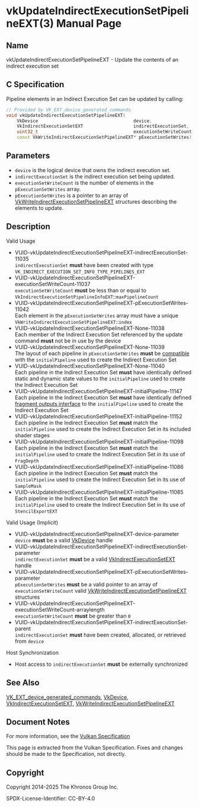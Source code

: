 # vkUpdateIndirectExecutionSetPipelineEXT(3) Manual Page

## Name

vkUpdateIndirectExecutionSetPipelineEXT - Update the contents of an indirect execution set



## [](#_c_specification)C Specification

Pipeline elements in an Indirect Execution Set can be updated by calling:

```c++
// Provided by VK_EXT_device_generated_commands
void vkUpdateIndirectExecutionSetPipelineEXT(
    VkDevice                                    device,
    VkIndirectExecutionSetEXT                   indirectExecutionSet,
    uint32_t                                    executionSetWriteCount,
    const VkWriteIndirectExecutionSetPipelineEXT* pExecutionSetWrites);
```

## [](#_parameters)Parameters

- `device` is the logical device that owns the indirect execution set.
- `indirectExecutionSet` is the indirect execution set being updated.
- `executionSetWriteCount` is the number of elements in the `pExecutionSetWrites` array.
- `pExecutionSetWrites` is a pointer to an array of [VkWriteIndirectExecutionSetPipelineEXT](https://registry.khronos.org/vulkan/specs/latest/man/html/VkWriteIndirectExecutionSetPipelineEXT.html) structures describing the elements to update.

## [](#_description)Description

Valid Usage

- [](#VUID-vkUpdateIndirectExecutionSetPipelineEXT-indirectExecutionSet-11035)VUID-vkUpdateIndirectExecutionSetPipelineEXT-indirectExecutionSet-11035  
  `indirectExecutionSet` **must** have been created with type `VK_INDIRECT_EXECUTION_SET_INFO_TYPE_PIPELINES_EXT`
- [](#VUID-vkUpdateIndirectExecutionSetPipelineEXT-executionSetWriteCount-11037)VUID-vkUpdateIndirectExecutionSetPipelineEXT-executionSetWriteCount-11037  
  `executionSetWriteCount` **must** be less than or equal to `VkIndirectExecutionSetPipelineInfoEXT`::`maxPipelineCount`
- [](#VUID-vkUpdateIndirectExecutionSetPipelineEXT-pExecutionSetWrites-11042)VUID-vkUpdateIndirectExecutionSetPipelineEXT-pExecutionSetWrites-11042  
  Each element in the `pExecutionSetWrites` array must have a unique `VkWriteIndirectExecutionSetPipelineEXT`::`index`
- [](#VUID-vkUpdateIndirectExecutionSetPipelineEXT-None-11038)VUID-vkUpdateIndirectExecutionSetPipelineEXT-None-11038  
  Each member of the Indirect Execution Set referenced by the update command **must** not be in use by the device
- [](#VUID-vkUpdateIndirectExecutionSetPipelineEXT-None-11039)VUID-vkUpdateIndirectExecutionSetPipelineEXT-None-11039  
  The layout of each pipeline in `pExecutionSetWrites` **must** be [compatible](https://registry.khronos.org/vulkan/specs/latest/html/vkspec.html#descriptorsets-compatibility) with the `initialPipeline` used to create the Indirect Execution Set
- [](#VUID-vkUpdateIndirectExecutionSetPipelineEXT-None-11040)VUID-vkUpdateIndirectExecutionSetPipelineEXT-None-11040  
  Each pipeline in the Indirect Execution Set **must** have identically defined static and dynamic state values to the `initialPipeline` used to create the Indirect Execution Set
- [](#VUID-vkUpdateIndirectExecutionSetPipelineEXT-initialPipeline-11147)VUID-vkUpdateIndirectExecutionSetPipelineEXT-initialPipeline-11147  
  Each pipeline in the Indirect Execution Set **must** have identically defined [fragment outputs interface](https://registry.khronos.org/vulkan/specs/latest/html/vkspec.html#interfaces-fragmentoutput) to the `initialPipeline` used to create the Indirect Execution Set
- [](#VUID-vkUpdateIndirectExecutionSetPipelineEXT-initialPipeline-11152)VUID-vkUpdateIndirectExecutionSetPipelineEXT-initialPipeline-11152  
  Each pipeline in the Indirect Execution Set **must** match the `initialPipeline` used to create the Indirect Execution Set in its included shader stages
- [](#VUID-vkUpdateIndirectExecutionSetPipelineEXT-initialPipeline-11098)VUID-vkUpdateIndirectExecutionSetPipelineEXT-initialPipeline-11098  
  Each pipeline in the Indirect Execution Set **must** match the `initialPipeline` used to create the Indirect Execution Set in its use of `FragDepth`
- [](#VUID-vkUpdateIndirectExecutionSetPipelineEXT-initialPipeline-11086)VUID-vkUpdateIndirectExecutionSetPipelineEXT-initialPipeline-11086  
  Each pipeline in the Indirect Execution Set **must** match the `initialPipeline` used to create the Indirect Execution Set in its use of `SampleMask`
- [](#VUID-vkUpdateIndirectExecutionSetPipelineEXT-initialPipeline-11085)VUID-vkUpdateIndirectExecutionSetPipelineEXT-initialPipeline-11085  
  Each pipeline in the Indirect Execution Set **must** match the `initialPipeline` used to create the Indirect Execution Set in its use of `StencilExportEXT`

Valid Usage (Implicit)

- [](#VUID-vkUpdateIndirectExecutionSetPipelineEXT-device-parameter)VUID-vkUpdateIndirectExecutionSetPipelineEXT-device-parameter  
  `device` **must** be a valid [VkDevice](https://registry.khronos.org/vulkan/specs/latest/man/html/VkDevice.html) handle
- [](#VUID-vkUpdateIndirectExecutionSetPipelineEXT-indirectExecutionSet-parameter)VUID-vkUpdateIndirectExecutionSetPipelineEXT-indirectExecutionSet-parameter  
  `indirectExecutionSet` **must** be a valid [VkIndirectExecutionSetEXT](https://registry.khronos.org/vulkan/specs/latest/man/html/VkIndirectExecutionSetEXT.html) handle
- [](#VUID-vkUpdateIndirectExecutionSetPipelineEXT-pExecutionSetWrites-parameter)VUID-vkUpdateIndirectExecutionSetPipelineEXT-pExecutionSetWrites-parameter  
  `pExecutionSetWrites` **must** be a valid pointer to an array of `executionSetWriteCount` valid [VkWriteIndirectExecutionSetPipelineEXT](https://registry.khronos.org/vulkan/specs/latest/man/html/VkWriteIndirectExecutionSetPipelineEXT.html) structures
- [](#VUID-vkUpdateIndirectExecutionSetPipelineEXT-executionSetWriteCount-arraylength)VUID-vkUpdateIndirectExecutionSetPipelineEXT-executionSetWriteCount-arraylength  
  `executionSetWriteCount` **must** be greater than `0`
- [](#VUID-vkUpdateIndirectExecutionSetPipelineEXT-indirectExecutionSet-parent)VUID-vkUpdateIndirectExecutionSetPipelineEXT-indirectExecutionSet-parent  
  `indirectExecutionSet` **must** have been created, allocated, or retrieved from `device`

Host Synchronization

- Host access to `indirectExecutionSet` **must** be externally synchronized

## [](#_see_also)See Also

[VK\_EXT\_device\_generated\_commands](https://registry.khronos.org/vulkan/specs/latest/man/html/VK_EXT_device_generated_commands.html), [VkDevice](https://registry.khronos.org/vulkan/specs/latest/man/html/VkDevice.html), [VkIndirectExecutionSetEXT](https://registry.khronos.org/vulkan/specs/latest/man/html/VkIndirectExecutionSetEXT.html), [VkWriteIndirectExecutionSetPipelineEXT](https://registry.khronos.org/vulkan/specs/latest/man/html/VkWriteIndirectExecutionSetPipelineEXT.html)

## [](#_document_notes)Document Notes

For more information, see the [Vulkan Specification](https://registry.khronos.org/vulkan/specs/latest/html/vkspec.html#vkUpdateIndirectExecutionSetPipelineEXT)

This page is extracted from the Vulkan Specification. Fixes and changes should be made to the Specification, not directly.

## [](#_copyright)Copyright

Copyright 2014-2025 The Khronos Group Inc.

SPDX-License-Identifier: CC-BY-4.0